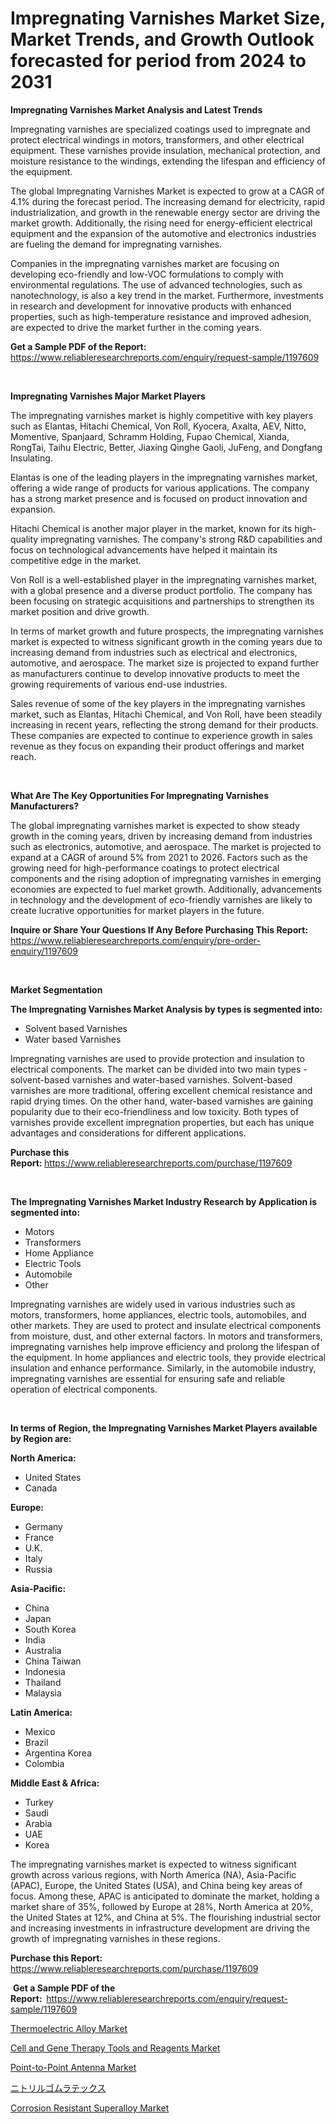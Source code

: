 <p><h1>Impregnating Varnishes Market Size, Market Trends, and Growth Outlook forecasted for period from 2024 to 2031</h1></p><p><strong>Impregnating Varnishes Market Analysis and Latest Trends</strong></p>
<p><p>Impregnating varnishes are specialized coatings used to impregnate and protect electrical windings in motors, transformers, and other electrical equipment. These varnishes provide insulation, mechanical protection, and moisture resistance to the windings, extending the lifespan and efficiency of the equipment.</p><p>The global Impregnating Varnishes Market is expected to grow at a CAGR of 4.1% during the forecast period. The increasing demand for electricity, rapid industrialization, and growth in the renewable energy sector are driving the market growth. Additionally, the rising need for energy-efficient electrical equipment and the expansion of the automotive and electronics industries are fueling the demand for impregnating varnishes.</p><p>Companies in the impregnating varnishes market are focusing on developing eco-friendly and low-VOC formulations to comply with environmental regulations. The use of advanced technologies, such as nanotechnology, is also a key trend in the market. Furthermore, investments in research and development for innovative products with enhanced properties, such as high-temperature resistance and improved adhesion, are expected to drive the market further in the coming years.</p></p>
<p><strong>Get a Sample PDF of the Report:&nbsp;</strong> <a href="https://www.reliableresearchreports.com/enquiry/request-sample/1197609">https://www.reliableresearchreports.com/enquiry/request-sample/1197609</a></p>
<p>&nbsp;</p>
<p><strong>Impregnating Varnishes Major Market Players</strong></p>
<p><p>The impregnating varnishes market is highly competitive with key players such as Elantas, Hitachi Chemical, Von Roll, Kyocera, Axalta, AEV, Nitto, Momentive, Spanjaard, Schramm Holding, Fupao Chemical, Xianda, RongTai, Taihu Electric, Better, Jiaxing Qinghe Gaoli, JuFeng, and Dongfang Insulating.</p><p>Elantas is one of the leading players in the impregnating varnishes market, offering a wide range of products for various applications. The company has a strong market presence and is focused on product innovation and expansion.</p><p>Hitachi Chemical is another major player in the market, known for its high-quality impregnating varnishes. The company's strong R&D capabilities and focus on technological advancements have helped it maintain its competitive edge in the market.</p><p>Von Roll is a well-established player in the impregnating varnishes market, with a global presence and a diverse product portfolio. The company has been focusing on strategic acquisitions and partnerships to strengthen its market position and drive growth.</p><p>In terms of market growth and future prospects, the impregnating varnishes market is expected to witness significant growth in the coming years due to increasing demand from industries such as electrical and electronics, automotive, and aerospace. The market size is projected to expand further as manufacturers continue to develop innovative products to meet the growing requirements of various end-use industries.</p><p>Sales revenue of some of the key players in the impregnating varnishes market, such as Elantas, Hitachi Chemical, and Von Roll, have been steadily increasing in recent years, reflecting the strong demand for their products. These companies are expected to continue to experience growth in sales revenue as they focus on expanding their product offerings and market reach.</p></p>
<p>&nbsp;</p>
<p><strong>What Are The Key Opportunities For Impregnating Varnishes Manufacturers?</strong></p>
<p><p>The global impregnating varnishes market is expected to show steady growth in the coming years, driven by increasing demand from industries such as electronics, automotive, and aerospace. The market is projected to expand at a CAGR of around 5% from 2021 to 2026. Factors such as the growing need for high-performance coatings to protect electrical components and the rising adoption of impregnating varnishes in emerging economies are expected to fuel market growth. Additionally, advancements in technology and the development of eco-friendly varnishes are likely to create lucrative opportunities for market players in the future.</p></p>
<p><strong>Inquire or Share Your Questions If Any Before Purchasing This Report:</strong> <a href="https://www.reliableresearchreports.com/enquiry/pre-order-enquiry/1197609">https://www.reliableresearchreports.com/enquiry/pre-order-enquiry/1197609</a></p>
<p>&nbsp;</p>
<p><strong>Market Segmentation</strong></p>
<p><strong>The Impregnating Varnishes Market Analysis by types is segmented into:</strong></p>
<p><ul><li>Solvent based Varnishes</li><li>Water based Varnishes</li></ul></p>
<p><p>Impregnating varnishes are used to provide protection and insulation to electrical components. The market can be divided into two main types - solvent-based varnishes and water-based varnishes. Solvent-based varnishes are more traditional, offering excellent chemical resistance and rapid drying times. On the other hand, water-based varnishes are gaining popularity due to their eco-friendliness and low toxicity. Both types of varnishes provide excellent impregnation properties, but each has unique advantages and considerations for different applications.</p></p>
<p><strong>Purchase this Report:&nbsp;</strong><a href="https://www.reliableresearchreports.com/purchase/1197609">https://www.reliableresearchreports.com/purchase/1197609</a></p>
<p>&nbsp;</p>
<p><strong>The Impregnating Varnishes Market Industry Research by Application is segmented into:</strong></p>
<p><ul><li>Motors</li><li>Transformers</li><li>Home Appliance</li><li>Electric Tools</li><li>Automobile</li><li>Other</li></ul></p>
<p><p>Impregnating varnishes are widely used in various industries such as motors, transformers, home appliances, electric tools, automobiles, and other markets. They are used to protect and insulate electrical components from moisture, dust, and other external factors. In motors and transformers, impregnating varnishes help improve efficiency and prolong the lifespan of the equipment. In home appliances and electric tools, they provide electrical insulation and enhance performance. Similarly, in the automobile industry, impregnating varnishes are essential for ensuring safe and reliable operation of electrical components.</p></p>
<p>&nbsp;</p>
<p><strong>In terms of Region, the Impregnating Varnishes Market Players available by Region are:</strong></p>
<p>
    <p> <strong> North America: </strong>
        <ul>
            <li>United States</li>
            <li>Canada</li>
        </ul>
        </p> 
    <p> <strong> Europe: </strong>
        <ul>
            <li>Germany</li>
            <li>France</li>
            <li>U.K.</li>
            <li>Italy</li>
            <li>Russia</li>
        </ul>
        </p> 
    <p> <strong> Asia-Pacific: </strong>
        <ul>
            <li>China</li>
            <li>Japan</li>
            <li>South Korea</li>
            <li>India</li>
            <li>Australia</li>
            <li>China Taiwan</li>
            <li>Indonesia</li>
            <li>Thailand</li>
            <li>Malaysia</li>
        </ul>
        </p> 
    <p> <strong> Latin America: </strong>
        <ul>
            <li>Mexico</li>
            <li>Brazil</li>
            <li>Argentina Korea</li>
            <li>Colombia</li>
        </ul>
        </p> 
    <p> <strong> Middle East & Africa: </strong>
        <ul>
            <li>Turkey</li>
            <li>Saudi</li>
            <li>Arabia</li>
            <li>UAE</li>
            <li>Korea</li>
        </ul>
    </p>
    </p>
<p><p>The impregnating varnishes market is expected to witness significant growth across various regions, with North America (NA), Asia-Pacific (APAC), Europe, the United States (USA), and China being key areas of focus. Among these, APAC is anticipated to dominate the market, holding a market share of 35%, followed by Europe at 28%, North America at 20%, the United States at 12%, and China at 5%. The flourishing industrial sector and increasing investments in infrastructure development are driving the growth of impregnating varnishes in these regions.</p></p>
<p><strong>Purchase this Report: </strong><a href="https://www.reliableresearchreports.com/purchase/1197609">https://www.reliableresearchreports.com/purchase/1197609</a></p>
<p>&nbsp;<strong>Get a Sample PDF of the Report:&nbsp;&nbsp;</strong><a href="https://www.reliableresearchreports.com/enquiry/request-sample/1197609">https://www.reliableresearchreports.com/enquiry/request-sample/1197609</a></p>
<p><strong></strong></p>
<p><p><a href="https://github.com/guneycigdem35/Market-Research-Report-List-2/blob/main/thermoelectric-alloy-market.md">Thermoelectric Alloy Market</a></p><p><a href="https://issuu.com/reportprime-2/docs/cell-and-gene-therapy-tools-and-reagents-market-si">Cell and Gene Therapy Tools and Reagents Market</a></p><p><a href="https://issuu.com/reportprime-2/docs/point-to-point-antenna-market-size-2030.pptx">Point-to-Point Antenna Market</a></p><p><a href="https://github.com/ihabdkwlxs948/Market-Research-Report-List-1/blob/main/41547931378.md">ニトリルゴムラテックス</a></p><p><a href="https://github.com/biheemgalvinlouises6hokrh3h/Market-Research-Report-List-1/blob/main/corrosion-resistant-superalloy-market.md">Corrosion Resistant Superalloy Market</a></p></p>
